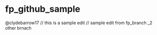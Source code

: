 # fp_github_sample
@clydebarrow17
// this is a sample edit
// sample edit from fp_branch _2 other brnach